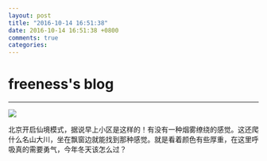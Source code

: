 ```yaml
---
layout: post
title: "2016-10-14 16:51:38"
date: 2016-10-14 16:51:38 +0800
comments: true
categories: 
---
```


# freeness's blog

----------

![](http://okqmqrbgo.bkt.clouddn.com/201610141651381.jpg)

>
北京开启仙境模式，据说早上小区是这样的！有没有一种烟雾缭绕的感觉。这还爬什么名山大川，坐在飘窗边就能找到那种感觉。就是看着颜色有些厚重，在这里呼吸真的需要勇气，今年冬天该怎么过？